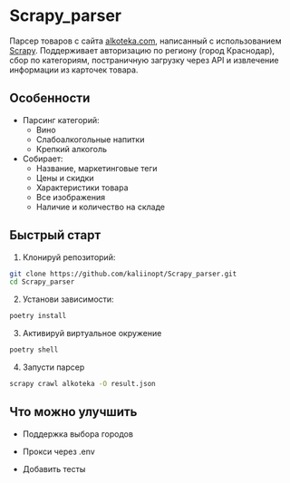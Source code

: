 # Scrapy_parser

Парсер товаров с сайта [alkoteka.com](https://alkoteka.com), написанный с использованием [Scrapy](https://scrapy.org/). Поддерживает авторизацию по региону (город Краснодар), сбор по категориям, постраничную загрузку через API и извлечение информации из карточек товара.


## Особенности

- Парсинг категорий:
  - Вино
  - Слабоалкогольные напитки
  - Крепкий алкоголь
- Собирает:
  - Название, маркетинговые теги
  - Цены и скидки
  - Характеристики товара
  - Все изображения
  - Наличие и количество на складе


##  Быстрый старт

1. Клонируй репозиторий:

```bash
git clone https://github.com/kaliinopt/Scrapy_parser.git
cd Scrapy_parser
```

2. Установи зависимости:

```bash
poetry install
```

3. Активируй виртуальное окружение

```bash
poetry shell
```

4. Запусти парсер

```bash
scrapy crawl alkoteka -O result.json
```

## Что можно улучшить 

* Поддержка выбора городов

* Прокси через .env

* Добавить тесты

